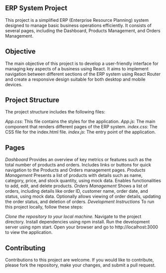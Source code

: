 ## ERP System Project

This project is a simplified ERP (Enterprise Resource Planning) system designed to manage basic business operations efficiently. It consists of several pages, including the Dashboard, Products Management, and Orders Management.

## Objective

The main objective of this project is to develop a user-friendly interface for managing key aspects of a business using React. It aims to implement navigation between different sections of the ERP system using React Router and create a responsive design suitable for both desktop and mobile devices.

## Project Structure

The project structure includes the following files:

_App.css_: This file contains the styles for the application.
_App.js_: The main component that renders different pages of the ERP system.
_index.css_: The CSS file for the index.html file.
_index.js_: The entry point of the application.

## Pages

_Dashboard_
Provides an overview of key metrics or features such as the total number of products and orders.
Includes links or buttons for quick navigation to the Products and Orders management pages.
_Products Management_
Presents a list of products with details such as name, category, price, and stock quantity, using mock data.
Enables functionalities to add, edit, and delete products.
_Orders Management_
Shows a list of orders, including details like order ID, customer name, order date, and status, using mock data.
Optionally allows viewing of order details, updating the order status, and deletion of orders.
_Development Instructions_
To run this project locally, follow these steps:

_Clone the repository to your local machine._
Navigate to the project directory.
Install dependencies using npm install.
Run the development server using npm start.
Open your browser and go to http://localhost:3000 to view the application.

## Contributing

Contributions to this project are welcome. If you would like to contribute, please fork the repository, make your changes, and submit a pull request.


